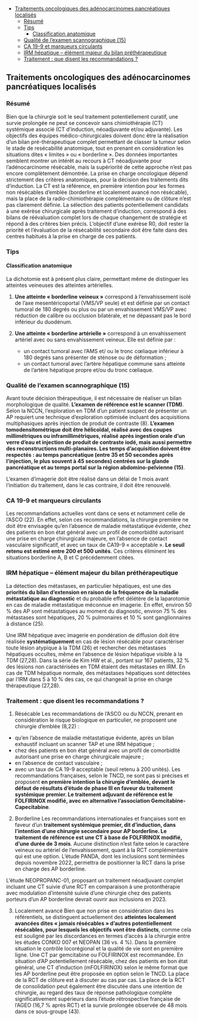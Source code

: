 - [Traitements oncologiques des adénocarcinomes pancréatiques localisés](#traitements-oncologiques-des-adénocarcinomes-pancréatiques-localisés)
  - [Résumé](#résumé)
  - [Tips](#tips)
    - [Classification anatomique](#classification-anatomique)
  - [Qualité de l’examen scannographique (15)](#qualité-de-lexamen-scannographique-15)
  - [CA 19-9 et marqueurs circulants](#ca-19-9-et-marqueurs-circulants)
  - [IRM hépatique – élément majeur du bilan préthérapeutique](#irm-hépatique--élément-majeur-du-bilan-préthérapeutique)
  - [Traitement : que disent les recommandations ?](#traitement--que-disent-les-recommandations-)
## Traitements oncologiques des adénocarcinomes pancréatiques localisés

### Résumé
Bien que la chirurgie soit le seul traitement potentiellement curatif, une survie prolongée ne peut se concevoir sans chimiothérapie (CT) systémique associé (CT d’induction, néoadjuvante et/ou adjuvante). Les objectifs des équipes médico-chirurgicales doivent donc être la réalisation d’un bilan pré-thérapeutique complet permettant de classer la tumeur selon le stade de resécabilité anatomique, tout en prenant en considération les situations dites « limites » ou « borderline ». Des données importantes semblent montrer un intérêt au recours à CT néoadjuvante pour l’adénocarcinome résécable, mais la supériorité de cette approche n’est pas encore complètement démontrée. La prise en charge oncologique dépend strictement des critères anatomiques, pour la décision des traitements dits d’induction. La CT est la référence, en première intention pour les formes non résécables d’emblée (borderline et localement avancé non résécable), mais la place de la radio-chimiothérapie complémentaire ou de clôture n’est pas clairement définie. La sélection des patients potentiellement candidats à une exérèse chirurgicale après traitement d’induction, correspond à des bilans de réévaluation complet lors de chaque changement de stratégie et répond à des critères bien précis. L’objectif d’une exérèse R0, doit rester la priorité et l’évaluation de la résécabilité secondaire doit être faite dans des centres habitués à la prise en charge de ces patients.

### Tips
#### Classification anatomique
La dichotomie est à présent plus claire, permettant même de distinguer les atteintes veineuses des atteintes artérielles.

1. **Une atteinte « borderline veineux »** correspond à l’envahissement isolé de l’axe mesentéricoportal (VMS/VP seule) et est définie par un contact tumoral de 180 degrés ou plus ou par un envahissement VMS/VP avec réduction de calibre ou occlusion bilatérale, et ne dépassant pas le bord inférieur du duodénum.

2. **Une atteinte « borderline artérielle »** correspond à un envahissement artériel avec ou sans envahissement veineux. Elle est définie par :
   - un contact tumoral avec l’AMS et/ ou le tronc cœliaque inférieur à 180 degrés sans présenter de sténose ou de déformation ;
   - un contact tumoral avec l’artère hépatique commune sans atteinte de l’artère hépatique propre et/ou du tronc cœliaque.
  
### Qualité de l’examen scannographique (15)
Avant toute décision thérapeutique, il est nécessaire de réaliser un bilan morphologique de qualité. **L’examen de référence est le scanner (TDM)**. Selon la NCCN, l’exploration en TDM d’un patient suspect de présenter un AP requiert une technique d’exploration optimisée incluant des acquisitions multiphasiques après injection de produit de contraste (8). **L’examen tomodensitométrique doit être hélicoïdal, réalisé avec des coupes millimétriques ou inframillimétriques, réalisé après ingestion orale d’un verre d’eau et injection de produit de contraste iodé, mais aussi permettre des reconstructions multi-planaires. Les temps d’acquisition doivent être respectés : au temps pancréatique (entre 35 et 50 secondes après l’injection, le plus souvent à 45 secondes) centrées sur la glande pancréatique et au temps portal sur la région abdomino-pelvienne (15)**.

L’examen d’imagerie doit être réalisé dans un délai de 1 mois avant l’initiation du traitement, dans le cas contraire, il doit être renouvelé.

### CA 19-9 et marqueurs circulants
Les recommandations actuelles vont dans ce sens et notamment celle de l’ASCO (22). En effet, selon ces recommandations, la chirurgie première ne doit être envisagée qu’en l’absence de maladie métastatique évidente, chez des patients en bon état général avec un profil de comorbidité autorisant une prise en charge chirurgicale majeure, en l’absence de contact vasculaire significatif, et avec un taux de CA19-9 « acceptable ». **Le seuil retenu est estimé entre 200 et 500 unités**. Ces critères éliminent les situations borderline A, B et C précédemment citées.

### IRM hépatique – élément majeur du bilan préthérapeutique
La détection des métastases, en particulier hépatiques, est une des **priorités du bilan d’extension en raison de la fréquence de la maladie métastatique au diagnostic** et du probable effet délétère de la laparotomie en cas de maladie métastatique méconnue en imagerie. En effet, environ 50 % des AP sont métastatiques au moment du diagnostic, environ 75 % des métastases sont hépatiques, 20 % pulmonaires et 10 % sont ganglionnaires à distance (25).

Une IRM hépatique avec imagerie en pondération de diffusion doit être réalisée **systématiquement** en cas de lésion résécable pour caractériser toute lésion atypique à la TDM (26) et rechercher des métastases hépatiques occultes, même en l’absence de lésion hépatique visible à la TDM (27,28). Dans la série de Kim HW et al., portant sur 167 patients, 32 % des lésions non caractérisées en TDM étaient des métastases en IRM. En cas de TDM hépatique normale, des métastases hépatiques sont détectées par l’IRM dans 5 à 10 % des cas, ce qui changeait la prise en charge thérapeutique (27,28).

### Traitement : que disent les recommandations ?
1. Résécable
Les recommandations de l’ASCO ou du NCCN, prenant en considération le risque biologique en particulier, ne proposent une chirurgie d’emblée (8,22) :
  - qu’en l’absence de maladie métastatique évidente, après un bilan exhaustif incluant un scanner TAP et une IRM hépatique ;
  - chez des patients en bon état général avec un profil de comorbidité autorisant une prise en charge chirurgicale majeure ;
  - en l’absence de contact vasculaire ;
  - avec un taux de CA 19-9 acceptable (seuil retenu à 200 unités).
Les recommandations françaises, selon le TNCD, ne sont pas si précises et proposent **en première intention la chirurgie d’emblée, devant le défaut de résultats d’étude de phase III en faveur du traitement systémique premier. Le traitement adjuvant de référence est le FOLFIRINOX modifié, avec en alternative l’association Gemcitabine-Capecitabine**.

2. Borderline
Les recommandations internationales et françaises sont en faveur d’un **traitement systémique premier, dit d’induction, dans l’intention d’une chirurgie secondaire pour AP borderline. Le traitement de référence est une CT à base de FOLFIRINOX modifié, d’une durée de 3 mois**. Aucune distinction n’est faite selon le caractère veineux ou artériel de l’envahissement, quant à la RCT complémentaire qui est une option. L’étude PANDA, dont les inclusions sont terminées depuis novembre 2022, permettra de positionner la RCT dans la prise en charge des AP borderline.

L’étude NEOPROPANC-01, proposant un traitement néoadjuvant complet incluant une CT suivie d’une RCT en comparaison à une protonthérapie avec modulation d’intensité suivie d’une chirurgie chez des patients porteurs d’un AP borderline devrait ouvrir aux inclusions en 2023.

3. Localement avancé
Bien que non prise en considération dans les référentiels, se distinguent actuellement des **atteintes localement avancées dites « jamais résécables » d’autres potentiellement résécables, pour lesquels les objectifs vont être distincts**, comme cela est souligné par les discordances en termes d’accès à la chirurgie entre les études CONKO 007 et NEOPAN (36 vs. 4 %). Dans la première situation le contrôle locorégional et la qualité de vie sont en première ligne. Une CT par gemcitabine ou FOLFIRINOX est recommandée. En situation d’AP potentiellement résécable, chez des patients en bon état général, une CT d’induction (mFOLFIRINOX) selon le même format que les AP borderline peut être proposée en option selon le TNCD. La place de la RCT de clôture est à discuter au cas par cas. La place de la RCT de consolidation peut également être discutée dans une intention de chirurgie, au regard des taux de réponse pathologique complète significativement supérieurs dans l’étude rétrospective française de l’AGEO (16,7 % après RCT) et la survie prolongée observée de 48 mois dans ce sous-groupe (43).